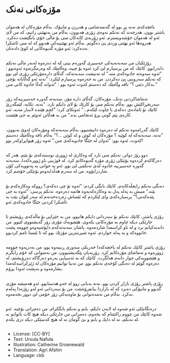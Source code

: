 # مۆزەكانی نه‌نک

##
باغچەكەی نه‌نه پڕ بوو لە گەنمەشامی و هەرزن و مانیۆك. بەڵام مۆزەكان لە هەموان باشتر بوون. هەرچەند كە نه‌نکم نەوەی زۆری هەبوون، بەڵام من بەنهێنی زانیم، كە من لای ئەو لە هەموان خۆشه‌ویسترم. ئەو زۆربەی كاتەكان منی بۆ ماڵی خۆی بانگێشت دەكرد. هه‌روه‌ها ئه‌و نهێنی وردی پێ دەگوتم. بەڵام ئەو نهێنییەكی هەبوو كە لە منی ئاشكرا نەدەكرد: ئەو مۆزە گەیوەكانی لە كوێ دادەنان.

##
رۆژێكیان من سەبەتەیەكی حەسیری گەورەم بینی كە لە دەرەوە لەبەر ماڵی نه‌نکم داندرابوو. كاتێك كە من پرسیارم لێ كرد ئەوە بۆ چییە، وه‌ڵامێك كە وەرمگرتەوە ئەوەبوو : "ئەوە سەوەتە جادوەكەی منە." لە تەنیشت سەبەتەكە، گەڵای دارەمۆزێكی زۆری لێ بوو كە نه‌نکم سەروبنی پێ دەكردن. من بە حه‌زه‌وه‌ پرسیارم لێكرد: "نه‌نه‌ ئەو گەڵایانە بۆچی به‌کار دێنی ؟" تاقە وڵامێك كە دەستم كەوت ئەوە بوو : "ئەوانە گەڵا جادوه‌ كانی منن."

##
تەماشاكردنی نه‌نک، مۆزەكان، گەڵای دارە مۆز، سەبەتە گەورە حەسیرییەكە زۆر سه‌رنجڕاكێش بوو. بەڵام نه‌نکم منی بۆ كارێك بۆ لای دایكم نارد. "نه‌نه‌، تكایە، لێمگه‌ڕێ كاتێك تۆ ئامادەی دەكەی با چاوت لێكەم…" ئەوتکای کرد: "کچم هێندە لاسار مەبە، ئەو كارەی پێم گوتی بڕۆ ئەنجامی بدە." من بە هەڵاتن ئەوێم بە جێ هێشت.

##
كاتێك گەڕامەوە نه‌نکم لە دەرەوە دانیشتبوو، بەڵام سەبەتەکه‌ ومۆزەكان لەوێ نەبوون. "نه‌نه‌، سەبەتە‌که لە كوێیه‌ ؟ مۆزەكان لە كوێن و له کوێن …؟" بەڵام تاقە وه‌ڵامێك دەستم كەوت، ئەوە بوو: "ئەوان لە جێگا جادویەكەی منن." ئەوە زۆر هیوابڕاوكەر بوو!

##
دوو رۆژ دواتر، نه‌نکم منی نارد كە وه‌کازی لە ژووری نوستنەكەی بۆ بێنم. هەر كە دەرگاكەم كردەوە بۆنێكی زۆری مۆزە گەیوەكانم کرد. لە قوژبنی ناو ژوورەكەدا، سەبەتە گەورە حەسیرییە جادوه‌ كەی نه‌نکمی لێ بوو. ئەو بە جوانی بە پەتوویەكی كۆن شاردرابۆوه‌. من له‌ سه‌رم هه‌ڵدایه‌وه‌و بۆنێکی خۆشم کرد.

##
دەنگی نه‌نکم رایچڵەكاندم، كاتێك بانگی كردم: "ئەوە تۆ چی دەكەی؟ زووكە وه‌کازه‌که‌م بۆ بێنە." منیش بە پەلە پەل بە وه‌کازه‌که‌یه‌وه هاتمە دەرەوە. نه‌نکم پرسی: "ئەوە بە چی پێدەكەنی؟" پرسیارەكەی وای لێکردم که ئێساش زه‌رده‌خه‌نه‌م له سه‌ر لێوان بێت به ئاشکرا کردنی جێگا جادوه‌که‌‌ی ئه‌و.

##
رۆژی پاشتر، كاتێك نه‌نکم بۆ سه‌ردانی دایكم هاتبوو، من بە خێرایی بۆ ماڵەكەی رۆیشتم تا جارێكی دیكە چاوم به مۆزەكانی بکه‌وی. هێشویەك مۆزی زۆر گەیشتووی لێبوو. من دانەیەكیانم برد و لە ناو کراسمدا شاردمەوە. پاشان سەبەتەكەم داپۆشیەوەو چوومە پشت خانووەكە و بە پەلە خواردم. ئەوە شیرینترین مۆزێك بوو كە تا ئێستا تامم كردبوو.

##
رۆژی پاشتر كاتێك نه‌نکم لە باخچەكەدا خەریكی سەوزی ڕنینەوە بوو، من بەدزیەوە چوومە ژوورەوە و تەماشای مۆزەكانم كرد. زۆربه‌یان پێگەیشتبوون. من نەمتوانی كە خۆم رابگرم و هێشوویەكی چوار دانه‌م هەڵگرت. كاتێك كە بە ئەسپایی بەرەو دەرگاكە دەڕۆیشتم، لە دەرەوە گوێم لە دەنگی كۆخەی نه‌نکم بوو. من تەنیا توانیم مۆزەكان لە ژێرکراسه‌که‌مدا بشارمەوە و بەپشت ئه‌ودا بڕۆم.

##
رۆژی پاشتر رۆژی بازاڕ كردن بوو. نه‌نه‌ بەیانی زوو لە خەو هەستابوو. ئەو هەمیشە مۆزی گەیوو و مانیۆكی دەبرد كە لە بازاردا بیانفرۆشێت. من بۆ سه‌ردانی ئەو لەو رۆژەدا پەلەم نەكرد. بەڵام من نەمدەتوانی بۆ ماوەیەكی زۆر خۆمی لێ دوور بخه‌مه‌وه.

##
درەنگانێكی ئەو شەوە لە لایەن دایكم، بابم و نه‌نکم بانگكرام. من دەمزانی بۆچیه. ئەو شەوە كاتێك من چووم راكشام كە بخەوم، دەمزانی من جارێكی دیكە هیچ كات ناتوانم نە لە نه‌نکم، نە لە دایك و بابم و بێ گومان نە لە هیچ كەسێكی دیكە دزی بكەم.

##
* License: [CC-BY]
* Text: Ursula Nafula
* Illustration: Catherine Groenewald
* Translation: Agri Afshin
* Language: ckb
